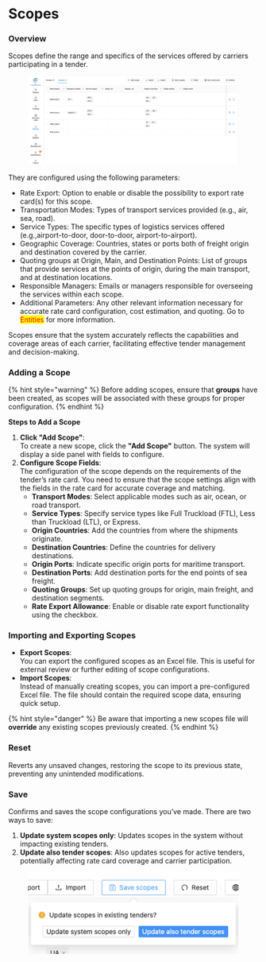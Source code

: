 # Scopes

### Overview

Scopes define the range and specifics of the services offered by carriers participating in a tender.

<figure><img src="../../../.gitbook/assets/Screenshot 2024-09-16 at 14.09.27.png" alt=""><figcaption></figcaption></figure>

They are configured using the following parameters:

* Rate Export: Option to enable or disable the possibility to export rate card(s) for this scope.
* Transportation Modes: Types of transport services provided (e.g., air, sea, road).
* Service Types: The specific types of logistics services offered (e.g.,airport-to-door, door-to-door, airport-to-airport).
* Geographic Coverage: Countries, states or ports both of freight origin and destination covered by the carrier.&#x20;
* Quoting groups at Origin, Main, and Destination Points: List of groups that provide services at the points of origin, during the main transport, and at destination locations.
* Responsible Managers: Emails or managers responsible for overseeing the services within each scope.
* Additional Parameters: Any other relevant information necessary for accurate rate card configuration, cost estimation, and quoting. Go to <mark style="color:red;">Entities</mark> for more information.

Scopes ensure that the system accurately reflects the capabilities and coverage areas of each carrier, facilitating effective tender management and decision-making.

### **Adding a Scope**

{% hint style="warning" %}
Before adding scopes, ensure that **groups** have been created, as scopes will be associated with these groups for proper configuration.
{% endhint %}

**Steps to Add a Scope**

1. **Click "Add Scope"**:\
   To create a new scope, click the **"Add Scope"** button. The system will display a side panel with fields to configure.
2. **Configure Scope Fields**:\
   The configuration of the scope depends on the requirements of the tender’s rate card. You need to ensure that the scope settings align with the fields in the rate card for accurate coverage and matching.
   * **Transport Modes**: Select applicable modes such as air, ocean, or road transport.
   * **Service Types**: Specify service types like Full Truckload (FTL), Less than Truckload (LTL), or Express.
   * **Origin Countries**: Add the countries from where the shipments originate.
   * **Destination Countries**: Define the countries for delivery destinations.
   * **Origin Ports**: Indicate specific origin ports for maritime transport.
   * **Destination Ports**: Add destination ports for the end points of sea freight.
   * **Quoting Groups**: Set up quoting groups for origin, main freight, and destination segments.
   * **Rate Export Allowance**: Enable or disable rate export functionality using the checkbox.

### **Importing and Exporting Scopes**

* **Export Scopes**:\
  You can export the configured scopes as an Excel file. This is useful for external review or further editing of scope configurations.
* **Import Scopes**:\
  Instead of manually creating scopes, you can import a pre-configured Excel file. The file should contain the required scope data, ensuring quick setup.

{% hint style="danger" %}
Be aware that importing a new scopes file will **override** any existing scopes previously created.
{% endhint %}

### **Reset**

Reverts any unsaved changes, restoring the scope to its previous state, preventing any unintended modifications.

### Save

Confirms and saves the scope configurations you’ve made. There are two ways to save:

1. **Update system scopes only**: Updates scopes in the system without impacting existing tenders.
2. **Update also tender scopes**: Also updates scopes for active tenders, potentially affecting rate card coverage and carrier participation.

<figure><img src="../../../.gitbook/assets/Screenshot 2024-09-19 at 09.53.46.png" alt=""><figcaption></figcaption></figure>
